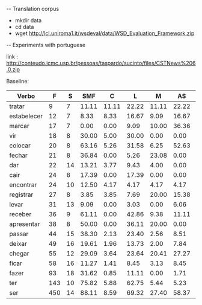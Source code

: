 -- Translation corpus

- mkdir data
- cd data
- wget http://lcl.uniroma1.it/wsdeval/data/WSD_Evaluation_Framework.zip

-- Experiments with portuguese

link : http://conteudo.icmc.usp.br/pessoas/taspardo/sucinto/files/CSTNews%206.0.zip

Baseline:

|Verbo|F|S|SMF|C|L|M|AS|N|
|---|--|--|--|--|--|--|--|--|
|tratar|9|7|11.11|11.11|22.22|11.11|22.22|0.00|
|estabelecer|12|7|8.33|8.33|16.67|9.09|16.67|8.33|
|marcar|17|7|0.00|0.00|9.09|10.00|36.36|0.00|
|vir|18|8|30.00|5.00|30.00|0.00|0.00|15.00|
|colocar|20|8|63.16|5.26|31.58|6.25|52.63|21.05|
|fechar|21|8|36.84|0.00|5.26|23.08|0.00|21.05|
|dar|22|14|13.21|3.77|9.43|4.00|0.00|7.55|
|cair|24|8|17.39|0.00|17.39|0.00|0.00|17.39|
|encontrar|24|10|12.50|4.17|4.17|4.17|4.17|0.00|
|registrar|27|8|3.85|3.85|7.69|20.00|15.38|3.85|
|levar|31|13|9.09|0.00|3.03|0.00|6.06|0.00|
|receber|36|9|61.11|0.00|42.86|9.38|11.11|58.33|
|apresentar|38|8|50.00|0.00|36.11|20.00|0.00|47.22|
|passar|44|15|38.30|2.13|23.40|2.56|8.51|29.79|
|deixar|49|16|19.61|1.96|13.73|2.00|7.84|19.61|
|chegar|55|12|29.09|3.64|23.64|20.41|27.27|23.64|
|ficar|58|16|11.27|1.41|8.45|3.13|8.45|8.45|
|fazer|93|18|31.62|0.85|11.11|0.00|1.71|14.53|
|ter|143|10|75.82|5.88|62.75|5.44|5.23|67.97|
|ser|450|14|88.11|8.59|69.32|27.40|58.37|72.69|

